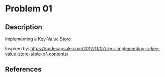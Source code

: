 # Problem 01

## Description

Implementing a Key-Value Store

Inspired by: https://codecapsule.com/2012/11/07/ikvs-implementing-a-key-value-store-table-of-contents/

## References

